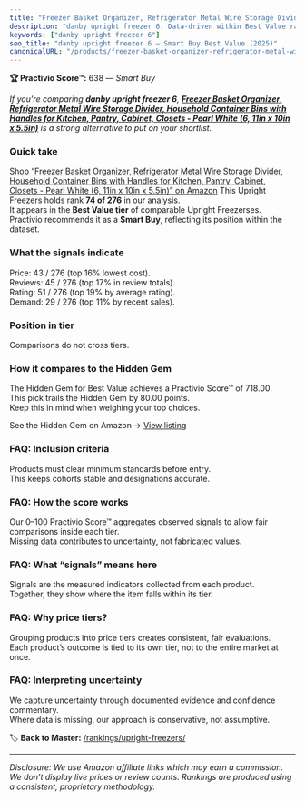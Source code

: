 ```yaml
---
title: "Freezer Basket Organizer, Refrigerator Metal Wire Storage Divider, Household Container Bins with Handles for Kitchen, Pantry, Cabinet, Closets - Pearl White (6, 11in x 10in x 5.5in)"
description: "danby upright freezer 6: Data-driven within Best Value ranking using the Practivio Score™. Positioned by quality, value, demand, findability, momentum."
keywords: ["danby upright freezer 6"]
seo_title: "danby upright freezer 6 — Smart Buy Best Value (2025)"
canonicalURL: "/products/freezer-basket-organizer-refrigerator-metal-wire-storage-divider-household-container-bins-with-handles-for-kitchen-pantry-cabinet-closets-pearl-white-6-11in-x-10in-x-55in-B09M8BQTJJ/"
---
```


**🏆 Practivio Score™:** 638 — _Smart Buy_


*If you're comparing **danby upright freezer 6**, **[Freezer Basket Organizer, Refrigerator Metal Wire Storage Divider, Household Container Bins with Handles for Kitchen, Pantry, Cabinet, Closets - Pearl White (6, 11in x 10in x 5.5in)](https://www.amazon.com/dp/B09M8BQTJJ?tag=practivio-20)** is a strong alternative to put on your shortlist.*
### Quick take
[Shop “Freezer Basket Organizer, Refrigerator Metal Wire Storage Divider, Household Container Bins with Handles for Kitchen, Pantry, Cabinet, Closets - Pearl White (6, 11in x 10in x 5.5in)” on Amazon](https://www.amazon.com/dp/B09M8BQTJJ?tag=practivio-20)
This Upright Freezers holds rank **74 of 276** in our analysis.  
It appears in the **Best Value tier** of comparable Upright Freezerses.  
Practivio recommends it as a **Smart Buy**, reflecting its position within the dataset.

### What the signals indicate
Price: 43 / 276 (top 16% lowest cost).  
Reviews: 45 / 276 (top 17% in review totals).  
Rating: 51 / 276 (top 19% by average rating).  
Demand: 29 / 276 (top 11% by recent sales).

### Position in tier
Comparisons do not cross tiers.

### How it compares to the Hidden Gem
The Hidden Gem for Best Value achieves a Practivio Score™ of 718.00.  
This pick trails the Hidden Gem by 80.00 points.  
Keep this in mind when weighing your top choices.  

See the Hidden Gem on Amazon → [View listing](https://www.amazon.com/dp/B00IR8H55A?tag=practivio-20)

### FAQ: Inclusion criteria
Products must clear minimum standards before entry.  
This keeps cohorts stable and designations accurate.

### FAQ: How the score works
Our 0–100 Practivio Score™ aggregates observed signals to allow fair comparisons inside each tier.  
Missing data contributes to uncertainty, not fabricated values.

### FAQ: What “signals” means here
Signals are the measured indicators collected from each product.  
Together, they show where the item falls within its tier.

### FAQ: Why price tiers?
Grouping products into price tiers creates consistent, fair evaluations.  
Each product’s outcome is tied to its own tier, not to the entire market at once.

### FAQ: Interpreting uncertainty
We capture uncertainty through documented evidence and confidence commentary.  
Where data is missing, our approach is conservative, not assumptive.


🏷️ **Back to Master:** [/rankings/upright-freezers/](/rankings/upright-freezers/)

---
_Disclosure: We use Amazon affiliate links which may earn a commission. We don’t display live prices or review counts. Rankings are produced using a consistent, proprietary methodology._
